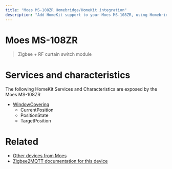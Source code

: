 ```yaml
---
title: "Moes MS-108ZR Homebridge/HomeKit integration"
description: "Add HomeKit support to your Moes MS-108ZR, using Homebridge, Zigbee2MQTT and homebridge-z2m."
---
```

<!---
This file has been GENERATED using src/docgen/docgen.ts
DO NOT EDIT THIS FILE MANUALLY!
-->
# Moes MS-108ZR
> Zigbee + RF curtain switch module


# Services and characteristics
The following HomeKit Services and Characteristics are exposed by
the Moes MS-108ZR

* [WindowCovering](../../cover.md)
  * CurrentPosition
  * PositionState
  * TargetPosition


# Related
* [Other devices from Moes](../index.md#moes)
* [Zigbee2MQTT documentation for this device](https://www.zigbee2mqtt.io/devices/MS-108ZR.html)
